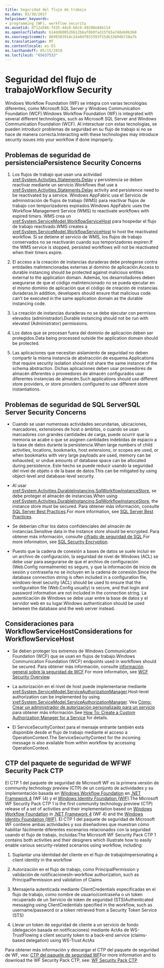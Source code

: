 ```yaml
---
title: Seguridad del flujo de trabajo
ms.date: 03/30/2017
helpviewer_keywords:
- programming [WF], workflow security
ms.assetid: d712a566-f435-44c0-b8c0-49298e84b114
ms.openlocfilehash: b14dd600526612b6af8b9fad15f65a748eb0b368
ms.sourcegitcommit: 8699383914c24a0df033393f55db3369db728a7b
ms.translationtype: MT
ms.contentlocale: es-ES
ms.lasthandoff: 05/15/2019
ms.locfileid: "65637533"
---
```

# <a name="workflow-security"></a><span data-ttu-id="62d6e-102">Seguridad del flujo de trabajo</span><span class="sxs-lookup"><span data-stu-id="62d6e-102">Workflow Security</span></span>
<span data-ttu-id="62d6e-103">Windows Workflow Foundation (WF) se integra con varias tecnologías diferentes, como Microsoft SQL Server y Windows Communication Foundation (WCF).</span><span class="sxs-lookup"><span data-stu-id="62d6e-103">Windows Workflow Foundation (WF) is integrated with several different technologies, such as Microsoft SQL Server and Windows Communication Foundation (WCF).</span></span> <span data-ttu-id="62d6e-104">Al interactuar con estas tecnologías, se pueden introducir problemas de seguridad en su flujo de trabajo si no se hace de manera correcta.</span><span class="sxs-lookup"><span data-stu-id="62d6e-104">Interacting with these technologies may introduce security issues into your workflow if done improperly.</span></span>

## <a name="persistence-security-concerns"></a><span data-ttu-id="62d6e-105">Problemas de seguridad de persistencia</span><span class="sxs-lookup"><span data-stu-id="62d6e-105">Persistence Security Concerns</span></span>

1. <span data-ttu-id="62d6e-106">Los flujos de trabajo que usan una actividad <xref:System.Activities.Statements.Delay> y persistencia se deben reactivar mediante un servicio.</span><span class="sxs-lookup"><span data-stu-id="62d6e-106">Workflows that use a <xref:System.Activities.Statements.Delay> activity and persistence need to be reactivated by a service.</span></span> <span data-ttu-id="62d6e-107">Windows AppFabric usa el Servicio de administración de flujos de trabajo (WMS) para reactivar flujos de trabajo con temporizadores expirados.</span><span class="sxs-lookup"><span data-stu-id="62d6e-107">Windows AppFabric uses the Workflow Management Service (WMS) to reactivate workflows with expired timers.</span></span> <span data-ttu-id="62d6e-108">WMS crea un <xref:System.ServiceModel.WorkflowServiceHost> para hospedar el flujo de trabajo reactivado.</span><span class="sxs-lookup"><span data-stu-id="62d6e-108">WMS creates a <xref:System.ServiceModel.WorkflowServiceHost> to host the reactivated workflow.</span></span> <span data-ttu-id="62d6e-109">Si se detiene el servicio de WMS, los flujos de trabajo conservados no se reactivarán cuando sus temporizadores expiren.</span><span class="sxs-lookup"><span data-stu-id="62d6e-109">If the WMS service is stopped, persisted workflows will not be reactivated when their timers expire.</span></span>

2. <span data-ttu-id="62d6e-110">El acceso a la creación de instancias duraderas debe protegerse contra entidades malintencionadas externas al dominio de aplicación.</span><span class="sxs-lookup"><span data-stu-id="62d6e-110">Access to durable instancing should be protected against malicious entities external to the application domain.</span></span> <span data-ttu-id="62d6e-111">Además, los desarrolladores deben asegurarse de que el código malintencionado no se pueda ejecutar en el mismo dominio de aplicación que el código de creación de instancias duraderas.</span><span class="sxs-lookup"><span data-stu-id="62d6e-111">In addition, developers should ensure that malicious code can't be executed in the same application domain as the durable instancing code.</span></span>

3. <span data-ttu-id="62d6e-112">La creación de instancias duraderas no se debe ejecutar con permisos elevados (administrador).</span><span class="sxs-lookup"><span data-stu-id="62d6e-112">Durable instancing should not be run with elevated (Administrator) permissions.</span></span>

4. <span data-ttu-id="62d6e-113">Los datos que se procesan fuera del dominio de aplicación deben ser protegidos.</span><span class="sxs-lookup"><span data-stu-id="62d6e-113">Data being processed outside the application domain should be protected.</span></span>

5. <span data-ttu-id="62d6e-114">Las aplicaciones que necesitan aislamiento de seguridad no deben compartir la misma instancia de abstracción de esquema.</span><span class="sxs-lookup"><span data-stu-id="62d6e-114">Applications that require security isolation should not share the same instance of the schema abstraction.</span></span> <span data-ttu-id="62d6e-115">Dichas aplicaciones deben usar proveedores de almacén diferentes o proveedores de almacén configurados usar diferentes instancias de almacén.</span><span class="sxs-lookup"><span data-stu-id="62d6e-115">Such applications should use different store providers, or store providers configured to use different store instantiations.</span></span>

## <a name="sql-server-security-concerns"></a><span data-ttu-id="62d6e-116">Problemas de seguridad de SQL Server</span><span class="sxs-lookup"><span data-stu-id="62d6e-116">SQL Server Security Concerns</span></span>

- <span data-ttu-id="62d6e-117">Cuando se usan numerosas actividades secundarias, ubicaciones, marcadores, extensiones de host o ámbitos, o cuando se usan marcadores con grandes cantidades de carga, puede ocurrir que la memoria se acabe o que se asignen cantidades indebidas de espacio a la base de datos durante la persistencia.</span><span class="sxs-lookup"><span data-stu-id="62d6e-117">When large numbers of child activities, locations, bookmarks, host extensions, or scopes are used, or when bookmarks with very large payloads are used, memory can be exhausted, or undue amounts of database space can be allocated during persistence.</span></span> <span data-ttu-id="62d6e-118">Este hecho se puede reducir usando la seguridad del nivel de objeto o de la base de datos.</span><span class="sxs-lookup"><span data-stu-id="62d6e-118">This can be mitigated by using object-level and database-level security.</span></span>

- <span data-ttu-id="62d6e-119">Al usar <xref:System.Activities.DurableInstancing.SqlWorkflowInstanceStore>, se debe proteger el almacén de instancias.</span><span class="sxs-lookup"><span data-stu-id="62d6e-119">When using <xref:System.Activities.DurableInstancing.SqlWorkflowInstanceStore>, the instance store must be secured.</span></span> <span data-ttu-id="62d6e-120">Para obtener más información, consulte [SQL Server Best Practices](https://go.microsoft.com/fwlink/?LinkId=164972).</span><span class="sxs-lookup"><span data-stu-id="62d6e-120">For more information, see [SQL Server Best Practices](https://go.microsoft.com/fwlink/?LinkId=164972).</span></span>

- <span data-ttu-id="62d6e-121">Se deberían cifrar los datos confidenciales del almacén de instancias.</span><span class="sxs-lookup"><span data-stu-id="62d6e-121">Sensitive data in the instance store should be encrypted.</span></span> <span data-ttu-id="62d6e-122">Para obtener más información, consulte [cifrado de seguridad de SQL](https://go.microsoft.com/fwlink/?LinkId=164976).</span><span class="sxs-lookup"><span data-stu-id="62d6e-122">For more information, see [SQL Security Encryption](https://go.microsoft.com/fwlink/?LinkId=164976).</span></span>

- <span data-ttu-id="62d6e-123">Puesto que la cadena de conexión a bases de datos se suele incluir en un archivo de configuración, la seguridad de nivel de Windows (ACL) se debe usar para asegurarse de que el archivo de configuración (Web.Config normalmente) es seguro, y que la información de inicio de sesión y contraseña no se incluyen en la cadena de conexión.</span><span class="sxs-lookup"><span data-stu-id="62d6e-123">Since the database connection string is often included in a configuration file, windows-level security (ACL) should be used to ensure that the configuration file (Web.Config usually) is secure, and that login and password information are not included in the connection string.</span></span> <span data-ttu-id="62d6e-124">La autenticación de Windows se debe usar entre la base de datos y el servidor web en su lugar.</span><span class="sxs-lookup"><span data-stu-id="62d6e-124">Windows authentication should be used between the database and the web server instead.</span></span>

## <a name="considerations-for-workflowservicehost"></a><span data-ttu-id="62d6e-125">Consideraciones para WorkflowServiceHost</span><span class="sxs-lookup"><span data-stu-id="62d6e-125">Considerations for WorkflowServiceHost</span></span>

- <span data-ttu-id="62d6e-126">Se deben proteger los extremos de Windows Communication Foundation (WCF) que se usan en flujos de trabajo.</span><span class="sxs-lookup"><span data-stu-id="62d6e-126">Windows Communication Foundation (WCF) endpoints used in workflows should be secured.</span></span> <span data-ttu-id="62d6e-127">Para obtener más información, consulte [información general sobre la seguridad de WCF](https://go.microsoft.com/fwlink/?LinkID=164975).</span><span class="sxs-lookup"><span data-stu-id="62d6e-127">For more information, see [WCF Security Overview](https://go.microsoft.com/fwlink/?LinkID=164975).</span></span>

- <span data-ttu-id="62d6e-128">La autorización en el nivel de host puede implementarse mediante <xref:System.ServiceModel.ServiceAuthorizationManager>.</span><span class="sxs-lookup"><span data-stu-id="62d6e-128">Host-level authorization can be implemented by using <xref:System.ServiceModel.ServiceAuthorizationManager>.</span></span> <span data-ttu-id="62d6e-129">Vea [Cómo: Crear un administrador de autorización personalizado para un servicio](https://go.microsoft.com/fwlink/?LinkId=192228) para obtener más información.</span><span class="sxs-lookup"><span data-stu-id="62d6e-129">See [How To: Create a Custom Authorization Manager for a Service](https://go.microsoft.com/fwlink/?LinkId=192228) for details.</span></span>

- <span data-ttu-id="62d6e-130">El ServiceSecurityContext para el mensaje entrante también está disponible desde el flujo de trabajo mediante el acceso a OperationContext.</span><span class="sxs-lookup"><span data-stu-id="62d6e-130">The ServiceSecurityContext for the incoming message is also available from within workflow by accessing OperationContext.</span></span>

## <a name="wf-security-pack-ctp"></a><span data-ttu-id="62d6e-131">CTP del paquete de seguridad de WF</span><span class="sxs-lookup"><span data-stu-id="62d6e-131">WF Security Pack CTP</span></span>
 <span data-ttu-id="62d6e-132">El CTP 1 del paquete de seguridad de Microsoft WF es la primera versión de community technology preview (CTP) de un conjunto de actividades y su implementación basada en [Windows Workflow Foundation](index.md) en [.NET Framework 4](https://docs.microsoft.com/previous-versions/dotnet/netframework-4.0/w0x726c2(v=vs.100)) (WF (4) y el [Windows Identity Foundation (WIF)](../security/index.md).</span><span class="sxs-lookup"><span data-stu-id="62d6e-132">The Microsoft WF Security Pack CTP 1 is the first community technology preview (CTP) release of a set of activities and their implementation based on [Windows Workflow Foundation](index.md) in [.NET Framework 4](https://docs.microsoft.com/previous-versions/dotnet/netframework-4.0/w0x726c2(v=vs.100)) (WF 4) and the [Windows Identity Foundation (WIF)](../security/index.md).</span></span>  <span data-ttu-id="62d6e-133">El CTP 1 del paquete de seguridad de Microsoft WF contiene ambas actividades y sus diseñadores que muestran cómo habilitar fácilmente diferentes escenarios relacionados con la seguridad usando el flujo de trabajo, incluidas:</span><span class="sxs-lookup"><span data-stu-id="62d6e-133">The Microsoft WF Security Pack CTP 1 contains both activities and their designers which illustrate how to easily enable various security-related scenarios using workflow, including:</span></span>

1. <span data-ttu-id="62d6e-134">Suplantar una identidad del cliente en el flujo de trabajo</span><span class="sxs-lookup"><span data-stu-id="62d6e-134">Impersonating a client identity in the workflow</span></span>

2. <span data-ttu-id="62d6e-135">Autorización en el flujo de trabajo, como PrincipalPermission y validación de notificaciones</span><span class="sxs-lookup"><span data-stu-id="62d6e-135">In-workflow authorization, such as PrincipalPermission and validation of Claims</span></span>

3. <span data-ttu-id="62d6e-136">Mensajería autenticada mediante ClientCredentials especificadas en el flujo de trabajo, como nombre de usuario/contraseña o un token recuperado de un Servicio de token de seguridad (STS)</span><span class="sxs-lookup"><span data-stu-id="62d6e-136">Authenticated messaging using ClientCredentials specified in the workflow, such as username/password or a token retrieved from a Security Token Service (STS)</span></span>

4. <span data-ttu-id="62d6e-137">Llevar un token de seguridad de cliente a un servicio de fondo (delegación basada en notificaciones) mediante ActAs de WS-Trust</span><span class="sxs-lookup"><span data-stu-id="62d6e-137">Flowing a client security token to a back-end service (claims-based delegation) using WS-Trust ActAs</span></span>

<span data-ttu-id="62d6e-138">Para obtener más información y descargar el CTP del paquete de seguridad de WF, vea: [CTP del paquete de seguridad WF](https://archive.codeplex.com/?p=wf)</span><span class="sxs-lookup"><span data-stu-id="62d6e-138">For more information and to download the WF Security Pack CTP, see: [WF Security Pack CTP](https://archive.codeplex.com/?p=wf)</span></span>
